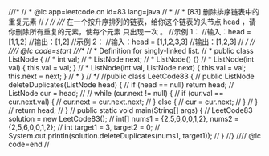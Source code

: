 ///*
// * @lc app=leetcode.cn id=83 lang=java
// *
// * [83] 删除排序链表中的重复元素
// */
//
///* 在一个按升序排列的链表，给你这个链表的头节点 head ，请你删除所有重复的元素，使每个元素 只出现一次 。
//示例 1：
//输入：head = [1,1,2]
//输出：[1,2]
//示例 2：
//输入：head = [1,1,2,3,3]
//输出：[1,2,3]
// */
//
//// @lc code=start
///**
// * Definition for singly-linked list.
// * public class ListNode {
// *     int val;
// *     ListNode next;
// *     ListNode() {}
// *     ListNode(int val) { this.val = val; }
// *     ListNode(int val, ListNode next) { this.val = val; this.next = next; }
// * }
// */
//public class LeetCode83 {
//    public ListNode deleteDuplicates(ListNode head) {
//        if (head == null) return head;
//        ListNode cur = head;
//
//        while (cur.next != null) {
//            if (cur.val == cur.next.val) {
//                cur.next = cur.next.next;
//            } else {
//                cur = cur.next;
//            }
//        }
//        return head;
//    }
//    public static void main(String[] args) {
//        LeetCode83 solution = new LeetCode83();
//        int[] nums1 = {2,5,6,0,0,1,2}, nums2 = {2,5,6,0,0,1,2};
//        int target1 = 3, target2 = 0;
//        System.out.println(solution.deleteDuplicates(nums1, target1));
//    }
//}
//// @lc code=end
//
